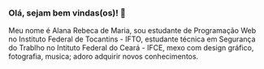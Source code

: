 ### Olá, sejam bem vindas(os)! 👋

Meu nome é Alana Rebeca de Maria, sou estudante de Programação Web no Instituto Federal de Tocantins - IFTO, estudante técnica em Segurança do Trablho no Intituto Federal do Ceará - IFCE, mexo com design gráfico, fotografia, musica; adoro adquirir novos conhecimentos.

<!--
**Lana-Monteiro/Lana-Monteiro** is a ✨ _special_ ✨ repository because its `README.md` (this file) appears on your GitHub profile.

Here are some ideas to get you started:

- 🔭 I’m currently working on ...
- 🌱 I’m currently learning ...
- 👯 I’m looking to collaborate on ...
- 🤔 I’m looking for help with ...
- 💬 Ask me about ...
- 📫 How to reach me: ...
- 😄 Pronouns: ...
- ⚡ Fun fact: ...
-->
